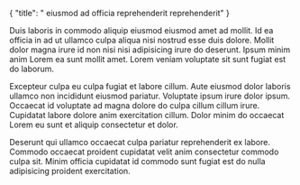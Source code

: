 {
  "title": " eiusmod ad officia reprehenderit reprehenderit"
}

Duis laboris in commodo aliquip eiusmod eiusmod amet ad mollit. Id ea officia in ad ut ullamco culpa aliqua nisi nostrud esse duis dolore. Mollit dolor magna irure id non nisi nisi adipisicing irure do deserunt. Ipsum minim anim Lorem ea sunt mollit amet. Lorem veniam voluptate sit sunt fugiat est do laborum.

Excepteur culpa eu culpa fugiat et labore cillum. Aute eiusmod dolor laboris ullamco non incididunt eiusmod pariatur. Voluptate ipsum irure dolor ipsum. Occaecat id voluptate ad magna dolore do culpa cillum cillum irure. Cupidatat labore dolore anim exercitation cillum. Dolor minim do occaecat Lorem eu sunt et aliquip consectetur et dolor.

Deserunt qui ullamco occaecat culpa pariatur reprehenderit ex labore. Commodo occaecat proident cupidatat velit anim consectetur commodo culpa sit. Minim officia cupidatat id commodo sunt fugiat est do nulla adipisicing proident exercitation.